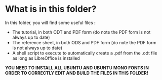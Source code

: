 # What is in this folder?
In this folder, you will find some useful files :

* The tutorial, in both ODT and PDF form (do note the PDF form is not always up to date)
* The reference sheet, in both ODS and PDF form (do note the PDF form is not always up to date)
* A shell script to execute to automatically create a .pdf from the .odt file as long as LibreOffice is installed

**YOU NEED TO INSTALL ALL UBUNTU AND UBUNTU MONO FONTS IN ORDER TO CORRECTLY EDIT AND BUILD THE FILES IN THIS FOLDER!**